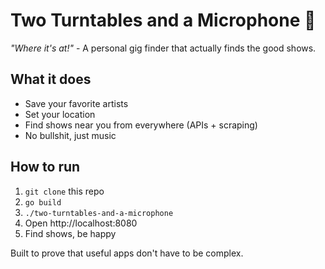 # Two Turntables and a Microphone 🎵

*"Where it's at!"* - A personal gig finder that actually finds the good shows.

## What it does
- Save your favorite artists
- Set your location 
- Find shows near you from everywhere (APIs + scraping)
- No bullshit, just music

## How to run
1. `git clone` this repo
2. `go build`
3. `./two-turntables-and-a-microphone`
4. Open http://localhost:8080
5. Find shows, be happy

Built to prove that useful apps don't have to be complex.
